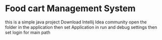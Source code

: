 # Food cart Management System
this is a simple java project 
Download Intellij Idea community 
open the folder in the application
then set Application in run and debug settings 
then set login for main path
